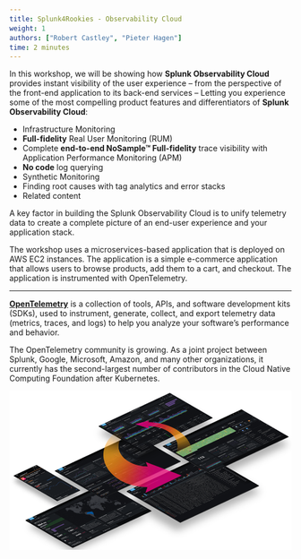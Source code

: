 ```yaml
---
title: Splunk4Rookies - Observability Cloud
weight: 1
authors: ["Robert Castley", "Pieter Hagen"]
time: 2 minutes
---
```


In this workshop, we will be showing how **Splunk Observability Cloud** provides instant visibility of the user experience – from the perspective of the front-end application to its back-end services – Letting you experience some of the most compelling product features and differentiators of **Splunk Observability Cloud**:

* Infrastructure Monitoring
* **Full-fidelity** Real User Monitoring (RUM)
* Complete **end-to-end NoSample™ Full-fidelity** trace visibility with Application Performance Monitoring (APM)
* **No code** log querying
* Synthetic Monitoring
* Finding root causes with tag analytics and error stacks
* Related content

A key factor in building the Splunk Observability Cloud is to unify telemetry data to create a complete picture of an end-user experience and your application stack.

The workshop uses a microservices-based application that is deployed on AWS EC2 instances. The application is a simple e-commerce application that allows users to browse products, add them to a cart, and checkout. The application is instrumented with OpenTelemetry.

---

**[OpenTelemetry](https://opentelemetry.io)** is a collection of tools, APIs, and software development kits (SDKs), used to instrument, generate, collect, and export telemetry data (metrics, traces, and logs) to help you analyze your software’s performance and behavior.

The OpenTelemetry community is growing. As a joint project between Splunk, Google, Microsoft, Amazon, and many other organizations, it currently has the second-largest number of contributors in the Cloud Native Computing Foundation after Kubernetes.

![Full Stack](images/splunk-full-stack.png)
